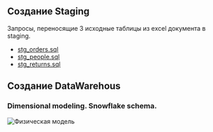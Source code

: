 ## Создание Staging
Запросы, переносящие 3 исходные таблицы из excel документа в staging.

- [stg_orders.sql](https://github.com/denis-k2/DE-101/blob/main/Module2/stg_orders.sql)
- [stg_people.sql](https://github.com/denis-k2/DE-101/blob/main/Module2/stg_people.sql)
- [stg_returns.sql](https://github.com/denis-k2/DE-101/blob/main/Module2/stg_returns.sql)

## Создание DataWarehous
### Dimensional modeling. Snowflake schema.
![Физическая модель](https://user-images.githubusercontent.com/78604607/113676812-28a7c100-96bd-11eb-8939-d40c6a921424.png)

